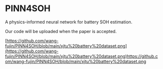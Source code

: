 # PINN4SOH
A physics-informed neural network for battery SOH estimation.

Our code will be uploaded when the paper is accepted.


[https://github.com/wang-fujin/PINN4SOH/blob/main/xjtu%20battery%20dataset.png](https://github.com/wang-fujin/PINN4SOH/blob/main/xjtu%20battery%20dataset.png)https://github.com/wang-fujin/PINN4SOH/blob/main/xjtu%20battery%20dataset.png
